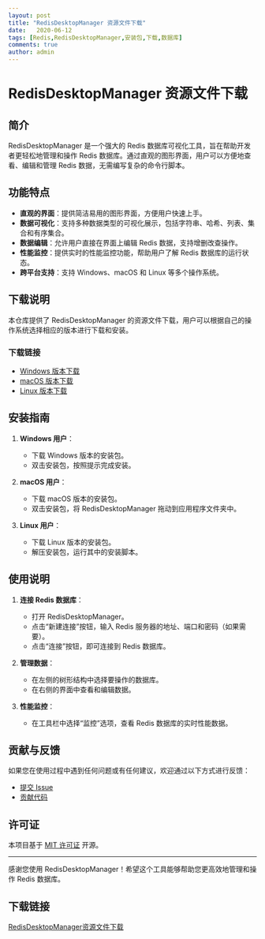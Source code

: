```yaml
---
layout: post
title: "RedisDesktopManager 资源文件下载"
date:   2020-06-12
tags: [Redis,RedisDesktopManager,安装包,下载,数据库]
comments: true
author: admin
---
```

# RedisDesktopManager 资源文件下载

## 简介

RedisDesktopManager 是一个强大的 Redis 数据库可视化工具，旨在帮助开发者更轻松地管理和操作 Redis 数据库。通过直观的图形界面，用户可以方便地查看、编辑和管理 Redis 数据，无需编写复杂的命令行脚本。

## 功能特点

- **直观的界面**：提供简洁易用的图形界面，方便用户快速上手。
- **数据可视化**：支持多种数据类型的可视化展示，包括字符串、哈希、列表、集合和有序集合。
- **数据编辑**：允许用户直接在界面上编辑 Redis 数据，支持增删改查操作。
- **性能监控**：提供实时的性能监控功能，帮助用户了解 Redis 数据库的运行状态。
- **跨平台支持**：支持 Windows、macOS 和 Linux 等多个操作系统。

## 下载说明

本仓库提供了 RedisDesktopManager 的资源文件下载，用户可以根据自己的操作系统选择相应的版本进行下载和安装。

### 下载链接

- [Windows 版本下载](链接地址)
- [macOS 版本下载](链接地址)
- [Linux 版本下载](链接地址)

## 安装指南

1. **Windows 用户**：
   - 下载 Windows 版本的安装包。
   - 双击安装包，按照提示完成安装。

2. **macOS 用户**：
   - 下载 macOS 版本的安装包。
   - 双击安装包，将 RedisDesktopManager 拖动到应用程序文件夹中。

3. **Linux 用户**：
   - 下载 Linux 版本的安装包。
   - 解压安装包，运行其中的安装脚本。

## 使用说明

1. **连接 Redis 数据库**：
   - 打开 RedisDesktopManager。
   - 点击“新建连接”按钮，输入 Redis 服务器的地址、端口和密码（如果需要）。
   - 点击“连接”按钮，即可连接到 Redis 数据库。

2. **管理数据**：
   - 在左侧的树形结构中选择要操作的数据库。
   - 在右侧的界面中查看和编辑数据。

3. **性能监控**：
   - 在工具栏中选择“监控”选项，查看 Redis 数据库的实时性能数据。

## 贡献与反馈

如果您在使用过程中遇到任何问题或有任何建议，欢迎通过以下方式进行反馈：

- [提交 Issue](链接地址)
- [贡献代码](链接地址)

## 许可证

本项目基于 [MIT 许可证](LICENSE) 开源。

---

感谢您使用 RedisDesktopManager！希望这个工具能够帮助您更高效地管理和操作 Redis 数据库。

## 下载链接

[RedisDesktopManager资源文件下载](https://pan.quark.cn/s/93453b6f45a0)